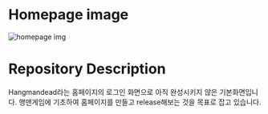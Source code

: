 # Homepage image

<img src="./images/homepage" alt="homepage img"></img>

# Repository Description

Hangmandead라는 홈페이지의 로그인 화면으로 아직 완성시키지 않은 기본화면입니다. 행맨게임에 기초하여 홈페이지를 만들고 release해보는 것을 목표로 잡고 있습니다.